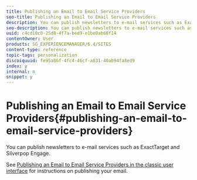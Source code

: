```yaml
---
title: Publishing an Email to Email Service Providers
seo-title: Publishing an Email to Email Service Providers
description: You can publish newsletters to e-mail services such as ExactTarget and Silverpop Engage
seo-description: You can publish newsletters to e-mail services such as ExactTarget and Silverpop Engage
uuid: c4cd10c0-25d8-4f7a-bed9-e1be0ab68f14
contentOwner: User
products: SG_EXPERIENCEMANAGER/6.4/SITES
content-type: reference
topic-tags: personalization
discoiquuid: fe95a86f-4fc4-46cf-a831-40ab94fa8ed9
index: y
internal: n
snippet: y
---
```


# Publishing an Email to Email Service Providers{#publishing-an-email-to-email-service-providers}

You can publish newsletters to e-mail services such as ExactTarget and Silverpop Engage.

See [Publishing an Email to Email Service Providers in the classic user interface](../../../sites/classic-ui-authoring/using/classic-personalization-campaigns-email-newsletters.md) for instructions on publishing your email.
